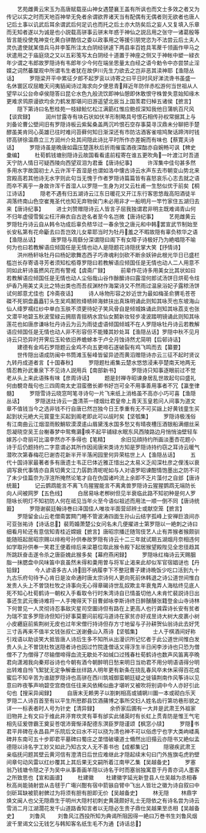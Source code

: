 <!-- { "loadSidebar": true } -->
　　艺苑雌黄云宋玉为高唐赋载巫山神女遇楚襄王盖有所讽也而文士多效之者又为传记以实之时而天地百神举无免者余谓欲界诸天当有配偶有无偶者则无欲者也唐人记后土事以讥武后耳余谓武后何足讥也而托之后土亦大防矣后之妄人又复填入乐章而无知者遂以为诚是也小説载高骈事云骈末年惑于神仙之説吕用之张守一诸葛殷等皆言能役使鬼神变化黄白骈酷信之委以政事用之等援引朋党恣为不法尝云后土夫人灵仇遣使就某借兵马并李筌所注太白阴经骈遽下两县率百姓具苇蓆千领画作甲马之状遣用之于庙庭烧之又以五彩笺写太白阴经十道置于神座之侧又于神帐中塑一緑衣年少谓之韦郎故罗隠诗有韦郎年少今何在端坐思量太白经之语今勅令中亦尝禁止淫媟之词然蕃厘观中所谓韦生者犹在故伊川先生力欲去之岂非恶其渎神耶【渔隠丛话】
　　罗隠梁开平中累征夕郎不起罗衮以诗寄之曰平日时风好涕流谗书虽盛一名休寰区叹屈瞻天问夷貊闻诗过海求向夕便思青拜近年防伴赤松游何当世祖从人望早以公台命卓侯隠答曰昆仑水色九般流饮即神仙憩即休敢恨守株曽失意始知缘木更难求鸰原谩欲均余力鹤发那堪问旧游遥望北辰当上国羡君归棹五诸侯【摭言】
　　隠下第诗曰名慙桂苑一枝緑鲙忆松江满筯红惟应鲍叔深知我他日蒲帆百尺风【谈宾録】
　　润州甘露寺有块石状如伏羊形制略具号恨石相传孙权常据其上与刘备论曹公壁间旧有罗隠诗板云紫髯桑盖两沉吟恨石空存事莫寻汉鼎未分聊把手楚醪虽美肯同心英雄已往时难问苔藓何知日渐深还有市防沽酒客雀喧鸠聚话蹄涔时钱镠高骈徐温鼎立三方润州介处其间隠此诗比平时所作亦差婉而有味也【蔡寛夫诗话】
　　罗隠诗虽是晩唐如霜压楚莲秋后折雨催蛮酒夜深酤亦自婉畅可讽【稗史彚编】
　　杜荀鹤钱塘别隠诗云故国看看逺前程寄在谁五更吹角一叶渡江时吾道天宁防人情日可疑西陵向西望双泪为君垂【唐诗纪事】
　　许浑集中佳句甚多然多用水字故国初士人云许浑千首湿是也谓如洛中懐古诗云水声东去市朝变山势北来宫殿高若其他诗无水字则此句当无愧于作者罗隠诗篇篇皆有喜怒哀乐心志去就之语而卒不离乎一身故许浑千首湿人以罗隠一生身为对又云杜甫一生愁似优于前矣【桐江诗话】
　　隠老不遇有归五湖诗云江东日暖花又开江东行客思悠哉高阳酒徒半凋落终南山色空崔嵬圣代也知无弃物侯门未必用非才一船明月一竿竹家住五湖归去来【唐诗纪事】
　　进士刘赞赠隠诗云人皆言子屈我独谓君非明主既难谒青山何不归年虚侵雪鬓尘枉汗麻衣自古迯名者至今名岂微【唐诗纪事】
　　艺苑雌黄云罗隠牡丹诗云自从韩令功成后辜负秾华过一春余攷之唐元和中韩罢宣武节制始至长安私第有花命斸去曰吾岂效儿女辈耶当时为牡丹羞之不暇故隠有辜负秾华之语【渔隠丛话】
　　唐罗隠与周繇分深谓隠曰阁下有女障子诗极好乃为絶唱隠不喻何为也曰若教解语应倾国任是无情也动人是隠题花诗隠抚掌大笑【抒情诗】
　　洪州杨轩咏牡丹曰杨妃歌舞态西子巧谗魂利剑砍不断余妖钟此根光华日已盛栏槛岂长存寄语寻芳者须知松栢尊罗隠曰若教解语应倾国任是无情也动人二人用意不同如此轩诗虽撚风花而有警戒【虞斋广録】
　　前辈作花诗多用美女比其状如曰若教解语应倾国任是无情也动人尘俗哉山谷作酴醿诗曰露湿何郎试汤饼日烘荀令炷炉香乃用美丈夫比之特出类也而吾叔渊材作海棠诗又不然雨过温泉浴妃子露秾汤饼试何郎意尤佳也【冷斋夜话】
　　诗人咏物形容之妙近世为最如梅圣俞猬毛苍苍磔不死铜盘矗矗钉头生吴鸡鬭败绛帻碎海蚌扶出真珠明诵此则知其咏芡也东坡海山仙人绛罗襦红纱中单白玉肤不须更待妃子笑风骨自是倾城姝诵此则知其咏荔支也张文潜平地碧玉秋波莹緑云拥扇青揺柄水宫仙女鬭新妆轻步凌波踏明镜诵此则知其咏莲花也如唐彦谦咏牡丹诗云为云为雨徒虚语倾国倾城不在人罗隠咏牡丹诗云若教解语应倾国任是无情也动人非不形容但不能臻其妙处耳【渔隠丛话】罗隠中秋不见月诗云只恐异时开霁后玉轮依旧养蟾蜍本于卢仝月蚀诗然尤简明【后邨诗话】
　　建德有金鸡石罗隠题云金鸡不向五更啼石遂破裂有鸡飞鸣而去【纂要】
　　世传隠出语成防闽中书筒滩玉髻峰皆留异迹而黄滔赠隠诗亦云三征不起时贤议九转丹成道者言【十国春秋】
　　罗隠题杜甫集云楚水悠悠浸耒亭楚南天地两无情忍教孙武重泉下不见诗人説用兵【南部新书】
　　罗隠诗只知事逐眼前过不觉老从头上来此语殊有味【彦周诗话】
　　题是封禅寺昭谏身居乱世故起句曰盛礼何由覩竒哉句也三四周南太史泪蛮徼长卿书好岂可全不用事善用事者不冗【瀛奎律髓】
　　罗隠雪诗云晓窓呵笔寻诗句一片飞来纸上消格虽不高亦小巧可喜【渔隠丛话】
　　罗隠送灶诗云一盏清茶一缕烟灶君皇帝上青天玉皇若问人间事为道文章不值钱当今之选非钱不行自唐已然岂独今日王季重有无不可买謡上好黄钱童生买起到状元絶大元寳童生买起到阁老即此可以觇时矣【坚瓠集】
　　罗隠诗极浅俗有江南曲云江烟湿雨鲛鮹软漠漠逺山眉黛浅水国多愁又有晴夜槽压酒银船满绷丝采怨凝晓空吴王台榭春梦中鸳鸯鸂唤不起平铺緑水眠东风西陵路边月悄悄油壁轻车嫁苏小竒丽可比温李然亦不多得也【笔精】
　　余旧见顔持约所画淡墨杏花题小诗于后仍题持约二字意谓必其所作因阅唐宋类诗方知是罗隠诗持约窃之耳诗云暖气潜吹次第春梅花巳谢杏花新半开半落闲园里何异荣枯世上人【渔隠丛话】
　　五代十国诗家最著者多有唐遗士韦正巳体近雅正惜出之太易义乏闳深杜彦之俚浅以衰调写衰代事情亦自真切黄文江力孱韵清呢呢如与人对语罗昭谏酣情饱墨出之防不可了未少佳篇奈为浮渲所掩然论笔才自在伪国诸吟流上余即不乏片藻付之自郐【唐诗统籖】
　　记云鹦鹉能言不离飞鸟猩猩能言不离禽兽罗隠诗云猩猩鹦鹉无端防长向人间被网罗【五色线】
　　白居易咏老栁树但见半衰临此路不知初种是何人罗隠咏长明灯不知初防人何在祗见当年火至今语似祖述而用法一顺一倒不同【唐诗统籖】
　　罗隠谢裴廷翰诗巻曰泽国佳人唯妆半面营邱辨士或献空笼【摭言】
　　罗隠留金山云老僧斋罢闗门睡不管波涛四面生孙山云结字孤峰上安禅巨浪间亦可亚张祐诗【诗话总】裴筠婚萧楚公女问名未几便擢进士第罗隠以一絶刺之诗曰细看月轮还有意信知青桂近嫦娥【摭言】唐昭宗播迁随驾伎艺人止有弄猴者猴颇驯能随班起居昭宗赐以绯袍号孙供奉故罗隠有诗云十二三年就试期五湖烟月奈相违何如学取孙供奉一笑君王便着绯后来梁簒位取此猴令殿下起居猴望殿陛见全忠径趋其所跳跃奋击遂令杀之唐臣媿此猴多矣【幕府燕闲録】
　　罗隠咏红梅诗云天赐胭脂一抹腮盘中风味笛中哀虽然未得和羮用曽与将军止渴来此却似军官宿娼谜也【丹铅録】
　　今人谚语多古人诗田不纳履李下不整冠曹子建诗晩饭少吃口活到九十九古乐府句待予心肯日是汝命通时唐太宗诗何人更向死前休韩退之诗公道世间惟白发贵人头上不曽饶杜牧之诗事向无心得章碣诗世乱奴欺主年衰鬼弄人海枯终见底人死不知心杜荀鹤诗一朝权入手看取令行时朱湾诗自已情虽切他人未肯忙裴説诗日出事还生武元衡诗难将一人手掩得天下目曹邺咏李斯诗终日醉醺醺张籍登金山寺诗林下何曽见一人灵彻诗忍事敌灾星司空圗诗但有路在上更高人也行龚霖诗长安有贫者为瑞不宜多罗隠诗但知行好事莫要问前程冯道诗在家贫亦好戎昱诗大树大皮裹小树小皮纒庭前紫荆树无皮也过年宋僧行持诗但存方寸地留与子孙耕贺仙翁诗此去好凭三寸舌再来不值半文钱张叔仁送谢叠山入燕诗【坚瓠集】
　　士人于棋酒间好称引戏语以助谈笑大抵皆唐人诗后生多不知所从出漫识所记忆者于此公道世间惟白发贵人头上不曽饶杜牧送隠者诗也因过竹院逢僧话又得浮生半日闲李涉诗也只恐为僧僧不了为僧得了尽输僧啼得血流无歇处不如缄口过残春杜荀鹤诗也数声风笛离亭晩君向潇湘我向秦郑谷诗也今朝有酒今朝醉明日愁来明日当劝君不用分明语语得分明出转难自怜飞絮犹无定争解垂丝绊路人明年更有新条在挠乱春风卒未休采得百花成蜜后不知辛苦为谁甜罗隠诗也高骈在西川筑城御蛮朝廷疑之徙镇荆南作风筝诗以见意曰昨夜筝声响碧空宫商信任往来风依稀似曲才堪听又被吹将别调中今人亦好引此句也【搜采异闻録】
　　自唐末无赖男子以劄剌相高或铺辋川圗一本或砌白乐天罗隠二人诗百首至有以平生所厯郡县饮酒蒱博之事所交妇人姓名齿行第坊巷形貌之详一一标表者时人号为针史【清异録】
　　余侨家后圃有一大井是武肃王外祖家旧物井上有文曰于维此井渟育坎灵有莘有邰实此储英时有长虹上贯青防是惟王气宅相先征爰啓霸王奠妥苍氓沛膏惭泽配德东溟臣罗隠谨颂【枫窓小牍】
　　罗隠书君平井碑在永昌县严乐院后文曰水不可以挠为清也神不可以俗虑宁也字大类岣嵝禹碑井东南可五十步即君平墓碑曰蜀庄之垄惜破壊道士翛然出旧搨云亦隠书又絶似孟德隠以诗名字工妙又如此乃知古文人无不善书也【成都集记】
　　隠寝疾武肃王亲临抚问题其壁云黄河信有澄清日后世应难继此才隠起续末句曰门外旌旗屯虎豹壁间章句动风雷以红纱覆其上其后果无文嗣所着江南甲乙集【吴越备史】
　　罗塞翁乃钱塘令隠之子为吴中从事善画羊隠以诗名于时而塞翁独寓意于丹青亦词人墨客之所致思也【宣和画谱】
　　杜建徽
　　杜建徽字延光新登县人仕吴越为丞相春秋高尚能骑射尝从击毬于广塲兴酣有宿中箭镞自臂中飞出人皆壮之徽为诗自叙曰中剑斫耳缺被箭射髀过为将须有胆有胆即无价【吴越备史】
　　林无隠
　　林鼎字焕文闽人也父无隠鼎生于明州大隠村初刺史黄晟颇好礼士无隠依之有诗名尝为诗云雪消二月江湖濶花发千山道路香知言者以无隠必生贵子鼎仕吴越果至丞相【吴越备史】
　　刘鲁风
　　刘鲁风江西投所知为典谒所阻因得一絶曰万巻书生刘鲁风烟波千里谒文公无钱乞与韩知客名纸生毛不为通【诗话总】
